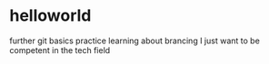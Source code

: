 # helloworld
further git basics practice
learning about brancing
I just want to be competent in the tech field
